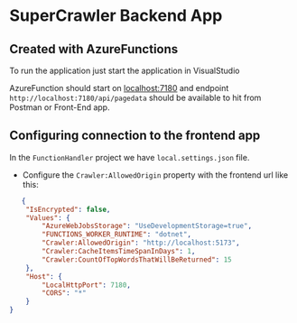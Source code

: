 # SuperCrawler Backend App

## Created with AzureFunctions

To run the application just start the application in VisualStudio

AzureFunction should start on [localhost:7180](http://localhost:7180) and endpoint `http://localhost:7180/api/pagedata` should be available to hit from Postman or Front-End app.

## Configuring connection to the frontend app

In the `FunctionHandler` project we have `local.settings.json` file.

- Configure the `Crawler:AllowedOrigin` property with the frontend url like this:

```json
   {
    "IsEncrypted": false,
    "Values": {
        "AzureWebJobsStorage": "UseDevelopmentStorage=true",
        "FUNCTIONS_WORKER_RUNTIME": "dotnet",
        "Crawler:AllowedOrigin": "http://localhost:5173",
        "Crawler:CacheItemsTimeSpanInDays": 1,
        "Crawler:CountOfTopWordsThatWillBeReturned": 15
    },
    "Host": {
        "LocalHttpPort": 7180,
        "CORS": "*"
    }
}
```
